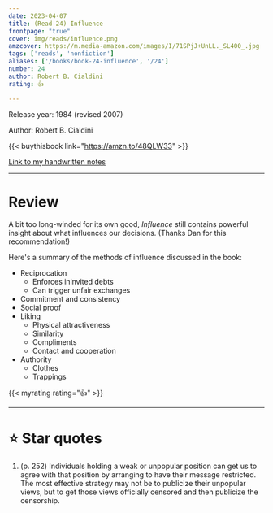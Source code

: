 ```yaml
---
date: 2023-04-07
title: (Read 24) Influence
frontpage: "true"
cover: img/reads/influence.png
amzcover: https://m.media-amazon.com/images/I/71SPjJ+UnLL._SL400_.jpg
tags: ['reads', 'nonfiction']
aliases: ['/books/book-24-influence', '/24']
number: 24
author: Robert B. Cialdini
rating: 👍

---
```


Release year: 1984 (revised 2007)

Author: Robert B. Cialdini

{{< buythisbook link="https://amzn.to/48QLW33" >}}

[Link to my handwritten notes](https://drive.google.com/file/d/1Uuhj-4AHrXuia78NO1wJ8qDIgfNp-TdJ/view?usp=drive_link)

---

# Review

A bit too long-winded for its own good, *Influence* still contains
powerful insight about what influences our decisions. (Thanks Dan for
this recommendation!)

Here's a summary of the methods of influence discussed in the book:

- Reciprocation
  - Enforces ininvited debts
  - Can trigger unfair exchanges
- Commitment and consistency
- Social proof
- Liking
  - Physical attractiveness
  - Similarity
  - Compliments
  - Contact and cooperation
- Authority
  - Clothes
  - Trappings

{{< myrating rating="👍" >}}

---

# :star: Star quotes

1. (p. 252) Individuals holding a weak or unpopular position can get us
   to agree with that position by arranging to have their message
   restricted. The most effective strategy may not be to publicize their
   unpopular views, but to get those views officially censored and then
   publicize the censorship.
